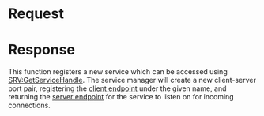 # Request

# Response

This function registers a new service which can be accessed using
[SRV:GetServiceHandle](SRV:GetServiceHandle "wikilink"). The service
manager will create a new client-server port pair, registering the
[client endpoint](KPort "wikilink") under the given name, and returning
the [server endpoint](KServerPort "wikilink") for the service to listen
on for incoming connections.